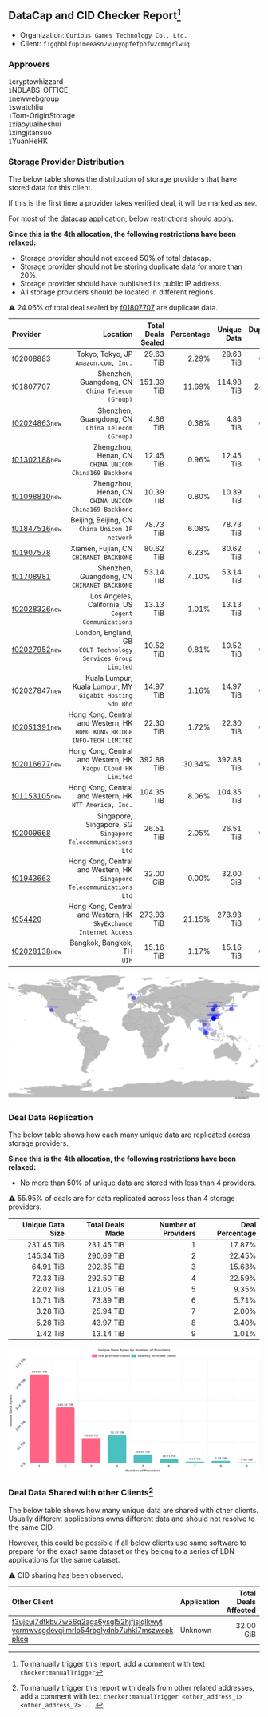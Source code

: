 ## DataCap and CID Checker Report[^1]
 - Organization: `Curious Games Technology Co., Ltd.`
 - Client: `f1gqhblfupimeeasn2vuoyopfefphfw2cmmgrlwuq`
### Approvers
`1`cryptowhizzard<br/>`1`NDLABS-OFFICE<br/>`1`newwebgroup<br/>`1`swatchliu<br/>`1`Tom-OriginStorage<br/>`1`xiaoyuaiheshui<br/>`1`xingjitansuo<br/>`1`YuanHeHK

### Storage Provider Distribution
The below table shows the distribution of storage providers that have stored data for this client.

If this is the first time a provider takes verified deal, it will be marked as `new`.

For most of the datacap application, below restrictions should apply.

**Since this is the 4th allocation, the following restrictions have been relaxed:**
 - Storage provider should not exceed 50% of total datacap.
 - Storage provider should not be storing duplicate data for more than 20%.
 - Storage provider should have published its public IP address.
 - All storage providers should be located in different regions.

⚠️ 24.06% of total deal sealed by [f01807707](https://filfox.info/en/address/f01807707) are duplicate data.

| Provider                                                    |                                                                    Location | Total Deals Sealed | Percentage | Unique Data | Duplicate Deals |
| :---------------------------------------------------------- | --------------------------------------------------------------------------: | -----------------: | ---------: | ----------: | --------------: |
| [f02008883](https://filfox.info/en/address/f02008883)       |                                     Tokyo, Tokyo, JP<br/>`Amazon.com, Inc.` |          29.63 TiB |      2.29% |   29.63 TiB |           0.00% |
| [f01807707](https://filfox.info/en/address/f01807707)       |                         Shenzhen, Guangdong, CN<br/>`China Telecom (Group)` |         151.39 TiB |     11.69% |  114.98 TiB |          24.06% |
| [f02024863](https://filfox.info/en/address/f02024863)`new`  |                         Shenzhen, Guangdong, CN<br/>`China Telecom (Group)` |           4.86 TiB |      0.38% |    4.86 TiB |           0.00% |
| [f01302188](https://filfox.info/en/address/f01302188)`new`  |                   Zhengzhou, Henan, CN<br/>`CHINA UNICOM China169 Backbone` |          12.45 TiB |      0.96% |   12.45 TiB |           0.00% |
| [f01098810](https://filfox.info/en/address/f01098810)`new`  |                   Zhengzhou, Henan, CN<br/>`CHINA UNICOM China169 Backbone` |          10.39 TiB |      0.80% |   10.39 TiB |           0.00% |
| [f01847516](https://filfox.info/en/address/f01847516)`new`  |                          Beijing, Beijing, CN<br/>`China Unicom IP network` |          78.73 TiB |      6.08% |   78.73 TiB |           0.00% |
| [f01907578](https://filfox.info/en/address/f01907578)       |                                  Xiamen, Fujian, CN<br/>`CHINANET-BACKBONE` |          80.62 TiB |      6.23% |   80.62 TiB |           0.00% |
| [f01708981](https://filfox.info/en/address/f01708981)       |                             Shenzhen, Guangdong, CN<br/>`CHINANET-BACKBONE` |          53.14 TiB |      4.10% |   53.14 TiB |           0.00% |
| [f02028326](https://filfox.info/en/address/f02028326)`new`  |                     Los Angeles, California, US<br/>`Cogent Communications` |          13.13 TiB |      1.01% |   13.13 TiB |           0.00% |
| [f02027952](https://filfox.info/en/address/f02027952)`new`  |            London, England, GB<br/>`COLT Technology Services Group Limited` |          10.52 TiB |      0.81% |   10.52 TiB |           0.00% |
| [f02027847](https://filfox.info/en/address/f02027847)`new`  |                Kuala Lumpur, Kuala Lumpur, MY<br/>`Gigabit Hosting Sdn Bhd` |          14.97 TiB |      1.16% |   14.97 TiB |           0.00% |
| [f02051391](https://filfox.info/en/address/f02051391)`new`  | Hong Kong, Central and Western, HK<br/>`HONG KONG BRIDGE INFO-TECH LIMITED` |          22.30 TiB |      1.72% |   22.30 TiB |           0.00% |
| [f02016677](https://filfox.info/en/address/f02016677)`new`  |             Hong Kong, Central and Western, HK<br/>`Kaopu Cloud HK Limited` |         392.88 TiB |     30.34% |  392.88 TiB |           0.00% |
| [f01153105](https://filfox.info/en/address/f01153105)`new`  |                  Hong Kong, Central and Western, HK<br/>`NTT America, Inc.` |         104.35 TiB |      8.06% |  104.35 TiB |           0.00% |
| [f02009668](https://filfox.info/en/address/f02009668)       |             Singapore, Singapore, SG<br/>`Singapore Telecommunications Ltd` |          26.51 TiB |      2.05% |   26.51 TiB |           0.00% |
| [f01943663](https://filfox.info/en/address/f01943663)       |   Hong Kong, Central and Western, HK<br/>`Singapore Telecommunications Ltd` |          32.00 GiB |      0.00% |   32.00 GiB |           0.00% |
| [f054420](https://filfox.info/en/address/f054420)           |        Hong Kong, Central and Western, HK<br/>`SkyExchange Internet Access` |         273.93 TiB |     21.15% |  273.93 TiB |           0.00% |
| [f02028138](https://filfox.info/en/address/f02028138)`new`  |                                              Bangkok, Bangkok, TH<br/>`UIH` |          15.16 TiB |      1.17% |   15.16 TiB |           0.00% |

<img src="https://raw.githubusercontent.com/data-preservation-programs/filplus-checker-assets/main/filecoin-project/filecoin-plus-large-datasets/issues/1088/1677815230114.png"/>

### Deal Data Replication
The below table shows how each many unique data are replicated across storage providers.


**Since this is the 4th allocation, the following restrictions have been relaxed:**
- No more than 50% of unique data are stored with less than 4 providers.

⚠️ 55.95% of deals are for data replicated across less than 4 storage providers.

| Unique Data Size | Total Deals Made | Number of Providers | Deal Percentage |
| ---------------: | ---------------: | ------------------: | --------------: |
|       231.45 TiB |       231.45 TiB |                   1 |          17.87% |
|       145.34 TiB |       290.69 TiB |                   2 |          22.45% |
|        64.91 TiB |       202.35 TiB |                   3 |          15.63% |
|        72.33 TiB |       292.50 TiB |                   4 |          22.59% |
|        22.02 TiB |       121.05 TiB |                   5 |           9.35% |
|        10.71 TiB |        73.89 TiB |                   6 |           5.71% |
|         3.28 TiB |        25.94 TiB |                   7 |           2.00% |
|         5.28 TiB |        43.97 TiB |                   8 |           3.40% |
|         1.42 TiB |        13.14 TiB |                   9 |           1.01% |

<img src="https://raw.githubusercontent.com/data-preservation-programs/filplus-checker-assets/main/filecoin-project/filecoin-plus-large-datasets/issues/1088/1677815231150.png"/>

### Deal Data Shared with other Clients[^3]
The below table shows how many unique data are shared with other clients.
Usually different applications owns different data and should not resolve to the same CID.

However, this could be possible if all below clients use same software to prepare for the exact same dataset or they belong to a series of LDN applications for the same dataset.

⚠️ CID sharing has been observed.

| Other Client                                                                                                                                                                                                              | Application | Total Deals Affected | Unique CIDs | Approvers |
| :------------------------------------------------------------------------------------------------------------------------------------------------------------------------------------------------------------------------ | :---------- | -------------------: | ----------: | :-------- |
| [f3ujcuj7dtkbv7w56q2aga6ysgl52hjfjsjqlkwyt<br/>ycrmwvsgdevqiimrlo54rbglydnb7uhkl7mszwepk<br/>pkcq](https://filfox.info/en/address/f3ujcuj7dtkbv7w56q2aga6ysgl52hjfjsjqlkwytycrmwvsgdevqiimrlo54rbglydnb7uhkl7mszwepkpkcq) | Unknown     |            32.00 GiB |           1 | Unknown   |

[^1]: To manually trigger this report, add a comment with text `checker:manualTrigger`

[^2]: Deals from those addresses are combined into this report as they are specified with `checker:manualTrigger`

[^3]: To manually trigger this report with deals from other related addresses, add a comment with text `checker:manualTrigger <other_address_1> <other_address_2> ...`
